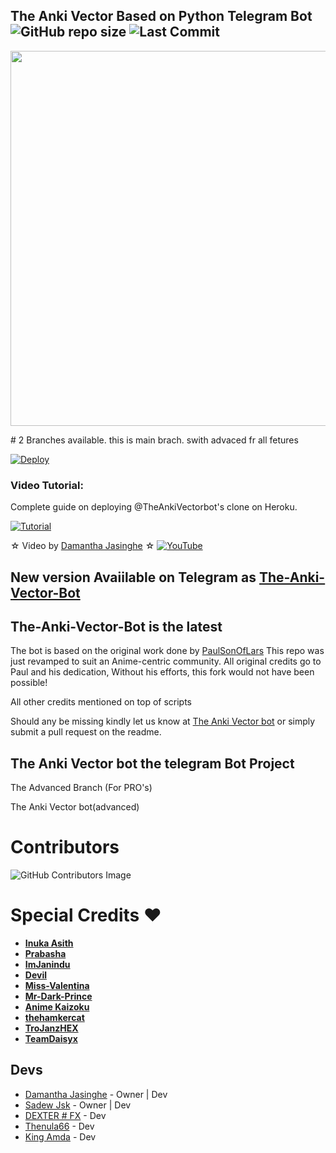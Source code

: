## The Anki Vector Based on Python Telegram Bot ![GitHub repo size](https://img.shields.io/github/repo-size/Damantha126/The-Anki-Vector?label=Repo%20Size) ![Last Commit](https://img.shields.io/github/last-commit/damantha126/the-anki-vector?color=red&label=Last%20commit&logo=damantha&logoColor=green)
<p align="leaft">
  <img src="https://telegra.ph/file/bd618b573899ecd009cd8.jpg" width='600"'>
</p>
# 2 Branches available. this is main brach. swith advaced fr all fetures

[![Deploy](https://www.herokucdn.com/deploy/button.svg)](https://heroku.com/deploy?template=https://github.com/thenula63728292/The-Anki-Vector/tree/erza)


### Video Tutorial:
Complete guide on deploying @TheAnkiVectorbot's clone on Heroku.

[![Tutorial](https://yt-embed.herokuapp.com/embed?v=fXXEcAkWAFU)](https://www.youtube.com/watch?v=fXXEcAkWAFU)

☆ Video by [Damantha Jasinghe](https://www.youtube.com/watch?v=fXXEcAkWAFU) ☆
[![YouTube](https://img.shields.io/badge/YouTube-Video%20Tutorial-red?logo=youtube)](https://www.youtube.com/watch?v=fXXEcAkWAFU)

## New version Avaiilable on Telegram as [The-Anki-Vector-Bot](https://t.me/TheAnkiVectorbot)
## The-Anki-Vector-Bot is the latest




The bot is based on the original work done by [PaulSonOfLars](https://github.com/PaulSonOfLars)
This repo was just revamped to suit an Anime-centric community. All original credits go to Paul and his dedication, Without his efforts, this fork would not have been possible!

All other credits mentioned on top of scripts

Should any be missing kindly let us know at [The Anki Vector bot](https://t.me/ankivectorUpdates) or simply submit a pull request on the readme.

## The Anki Vector bot the telegram Bot Project
The Advanced Branch (For PRO's)

The Anki Vector bot(advanced)

# Contributors
![GitHub Contributors Image](https://contrib.rocks/image?repo=Damantha126/the-anki-vector)

# Special Credits ❤


- **[Inuka Asith](https://github.com/inukaasith)**
- **[Prabasha](https://github.com/prabhasha-p/)**
- **[ImJanindu](https://github.com/imjanindu)** 
- **[Devil](https://github.com/lucifeermorningstar)** 
- **[Miss-Valentina](https://github.com/Miss-Valentina)** 
- **[Mr-Dark-Prince](https://github.com/Mr-Dark-Prince/)** 
- **[Anime Kaizoku](https://github.com/AnimeKaizoku)**
- **[thehamkercat](https://github.com/thehamkercat/)**
- **[TroJanzHEX](https://github.com/TroJanzHEX/)**
- **[TeamDaisyx](https://github.com/teamdaisyx)**

## Devs
- [Damantha Jasinghe](https://github.com/Damantha126) - Owner | Dev
- [Sadew Jsk](https://Github.com/sadew451) - Owner | Dev
- [DEXTER # FX](https://github.com/weejays) - Dev
- [Thenula66](https://github.com/thenula63728292) - Dev
- [King Amda](https://github.com/King-Amda) - Dev
